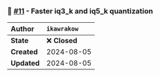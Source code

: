 ### 🔀 [#11](https://github.com/ikawrakow/ik_llama.cpp/pull/11) - Faster iq3_k and iq5_k quantization

| **Author** | `ikawrakow` |
| :--- | :--- |
| **State** | ❌ **Closed** |
| **Created** | 2024-08-05 |
| **Updated** | 2024-08-05 |